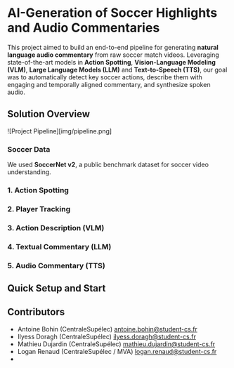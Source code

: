 # AI-Generation of Soccer Highlights and Audio Commentaries

This project aimed to build an end-to-end pipeline for generating **natural language audio commentary** from raw soccer match videos. Leveraging state-of-the-art models in **Action Spotting**, **Vision-Language Modeling (VLM)**, **Large Language Models (LLM)** and **Text-to-Speech (TTS)**, our goal was to automatically detect key soccer actions, describe them with engaging and temporally aligned commentary, and synthesize spoken audio.

## Solution Overview
![Project Pipeline][img/pipeline.png]

### Soccer Data
We used **SoccerNet v2**, a public benchmark dataset for soccer video understanding.

### 1. Action Spotting

### 2. Player Tracking

### 3. Action Description (VLM)

### 4. Textual Commentary (LLM)

### 5. Audio Commentary (TTS)

## Quick Setup and Start

## Contributors
- Antoine Bohin (CentraleSupélec) antoine.bohin@student-cs.fr
- Ilyess Doragh (CentraleSupélec) ilyess.doragh@student-cs.fr
- Mathieu Dujardin (CentraleSupélec) mathieu.dujardin@student-cs.fr
- Logan Renaud (CentraleSupélec / MVA) logan.renaud@student-cs.fr
- 
